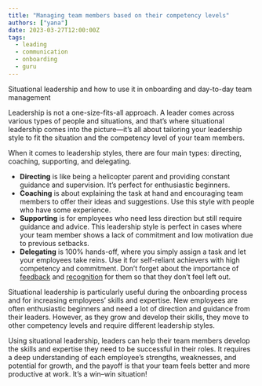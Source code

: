 ```yaml
---
title: "Managing team members based on their competency levels"
authors: ["yana"]
date: 2023-03-27T12:00:00Z
tags:
  - leading
  - communication
  - onboarding
  - guru
---
```


Situational leadership and how to use it in onboarding and day-to-day team management

Leadership is not a one-size-fits-all approach. A leader comes across various types of people and situations, and that’s where situational leadership comes into the picture—it’s all about tailoring your leadership style to fit the situation and the competency level of your team members.

When it comes to leadership styles, there are four main types: directing, coaching, supporting, and delegating.

- **Directing** is like being a helicopter parent and providing constant guidance and supervision. It’s perfect for enthusiastic beginners.
- **Coaching** is about explaining the task at hand and encouraging team members to offer their ideas and suggestions. Use this style with people who have some experience.
- **Supporting** is for employees who need less direction but still require guidance and advice. This leadership style is perfect in cases where your team member shows a lack of commitment and low motivation due to previous setbacks.
- **Delegating** is 100% hands-off, where you simply assign a task and let your employees take reins. Use it for self-reliant achievers with high competency and commitment. Don’t forget about the importance of [feedback](https://hygge.work/communication/feedback/) and [recognition](leading.md/#recognition) for them so that they don’t feel left out.

Situational leadership is particularly useful during the onboarding process and for increasing employees’ skills and expertise. New employees are often enthusiastic beginners and need a lot of direction and guidance from their leaders. However, as they grow and develop their skills, they move to other competency levels and require different leadership styles.

Using situational leadership, leaders can help their team members develop the skills and expertise they need to be successful in their roles. It requires a deep understanding of each employee’s strengths, weaknesses, and potential for growth, and the payoff is that your team feels better and more productive at work. It’s a win–win situation!
